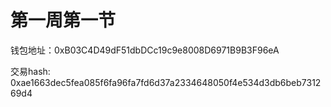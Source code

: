 # 第一周第一节

钱包地址：0xB03C4D49dF51dbDCc19c9e8008D6971B9B3F96eA

交易hash: 0xae1663dec5fea085f6fa96fa7fd6d37a2334648050f4e534d3db6beb731269d4
